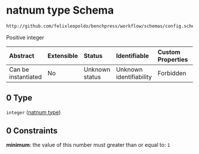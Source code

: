 # natnum type Schema

```txt
http://github.com/felixleopoldo/benchpress/workflow/schemas/config.schema.json#/definitions/flexnatnum/anyOf/0
```

Positive integer

| Abstract            | Extensible | Status         | Identifiable            | Custom Properties | Additional Properties | Access Restrictions | Defined In                                                        |
| :------------------ | :--------- | :------------- | :---------------------- | :---------------- | :-------------------- | :------------------ | :---------------------------------------------------------------- |
| Can be instantiated | No         | Unknown status | Unknown identifiability | Forbidden         | Allowed               | none                | [config.schema.json\*](config.schema.json "open original schema") |

## 0 Type

`integer` ([natnum type](config-definitions-non-negative-integers-anyof-natnum-type.md))

## 0 Constraints

**minimum**: the value of this number must greater than or equal to: `1`
